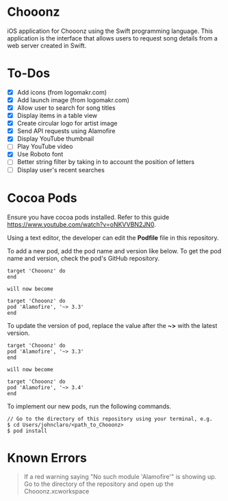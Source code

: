 # Chooonz
iOS application for Chooonz using the Swift programming language. This
application is the interface that allows users to request song details from
a web server created in Swift.

# To-Dos
- [x] Add icons (from logomakr.com)
- [x] Add launch image (from logomakr.com)
- [x] Allow user to search for song titles
- [x] Display items in a table view
- [x] Create circular logo for artist image
- [x] Send API requests using Alamofire
- [x] Display YouTube thumbnail
- [ ] Play YouTube video
- [x] Use Roboto font
- [ ] Better string filter by taking in to account the position of letters
- [ ] Display user's recent searches

# Cocoa Pods
Ensure you have cocoa pods installed. Refer to this guide https://www.youtube.com/watch?v=oNKVVBN2JN0.

Using a text editor, the developer can edit the <b>Podfile</b> file in
this repository.

To add a new pod, add the pod name and version like below. To get the pod
name and version, check the pod's GitHub repository.
```
target 'Chooonz' do
end

will now become

target 'Chooonz' do
pod 'Alamofire', '~> 3.3'
end
```

To update the version of pod, replace the value after the <b>~></b>
with the latest version.
```
target 'Chooonz' do
pod 'Alamofire', '~> 3.3'
end

will now become

target 'Chooonz' do
pod 'Alamofire', '~> 3.4'
end
```

To implement our new pods, run the following commands.
```
// Go to the directory of this repository using your terminal, e.g.
$ cd Users/johnclaro/<path_to_Chooonz>
$ pod install
```

# Known Errors
> If a red warning saying "No such module 'Alamofire'" is showing up. Go to
the directory of the repository and open up the Chooonz.xcworkspace
